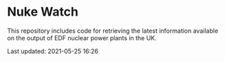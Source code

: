 # Nuke Watch

This repository includes code for retrieving the latest information available on the output of EDF nuclear power plants in the UK.

Last updated: 2021-05-25 16:26